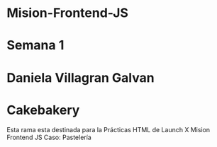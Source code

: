 # Mision-Frontend-JS
# Semana 1
# Daniela Villagran Galvan
# Cakebakery
Esta rama esta destinada para la Prácticas HTML de Launch X Mision Frontend JS 
Caso: Pastelería

